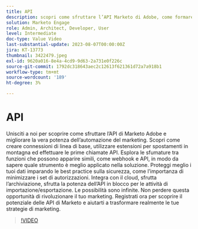 ```yaml
---
title: API
description: scopri come sfruttare l’API Marketo di Adobe, come formare connessioni di base, utilizzare estensioni per mountain motion ed effettuare le prime chiamate API. Scopri i webhook e le API, per capire quale strumento è più adatto per la tua soluzione. Scopri le best practice sulla sicurezza, inclusa la minimizzazione dei set di autorizzazioni. Integra con il cloud, sfrutta l’archiviazione, sfrutta la potenza dell’API in blocco per le attività di importazione/esportazione.
solution: Marketo Engage
role: Admin, Architect, Developer, User
level: Intermediate
doc-type: Value Video
last-substantial-update: 2023-08-07T00:00:00Z
jira: KT-13773
thumbnail: 3422479.jpeg
exl-id: 9620a016-8e4a-4cd9-9d63-2a731e0f226c
source-git-commit: 1792dc318643aec2c12613f621361d72a7a918b1
workflow-type: tm+mt
source-wordcount: '189'
ht-degree: 3%

---
```


# API

Unisciti a noi per scoprire come sfruttare l’API di Marketo Adobe e migliorare la vera potenza dell’automazione del marketing. Scopri come creare connessioni di linea di base, utilizzare estensioni per spostamenti in montagna ed effettuare le prime chiamate API. Esplora le sfumature tra funzioni che possono apparire simili, come webhook e API, in modo da sapere quale strumento è meglio applicato nella soluzione. Proteggi meglio i tuoi dati imparando le best practice sulla sicurezza, come l’importanza di minimizzare i set di autorizzazioni. Integra con il cloud, sfrutta l’archiviazione, sfrutta la potenza dell’API in blocco per le attività di importazione/esportazione. Le possibilità sono infinite. Non perdere questa opportunità di rivoluzionare il tuo marketing. Registrati ora per scoprire il potenziale delle API di Marketo e aiutarti a trasformare realmente le tue strategie di marketing.

>[!VIDEO](https://video.tv.adobe.com/v/3422479/?learn=on)
